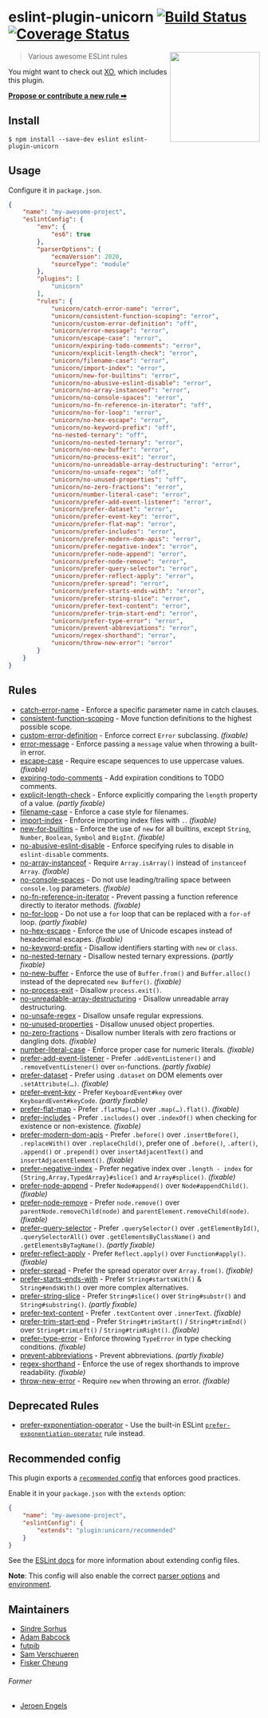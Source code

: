# eslint-plugin-unicorn [![Build Status](https://travis-ci.org/sindresorhus/eslint-plugin-unicorn.svg?branch=master)](https://travis-ci.org/sindresorhus/eslint-plugin-unicorn) [![Coverage Status](https://coveralls.io/repos/github/sindresorhus/eslint-plugin-unicorn/badge.svg?branch=master)](https://coveralls.io/github/sindresorhus/eslint-plugin-unicorn?branch=master)

<img src="https://cloud.githubusercontent.com/assets/170270/18659176/1cc373d0-7f33-11e6-890f-0ba35362ee7e.jpg" width="180" align="right">

> Various awesome ESLint rules

You might want to check out [XO](https://github.com/xojs/xo), which includes this plugin.

[**Propose or contribute a new rule ➡**](.github/contributing.md)


## Install

```console
$ npm install --save-dev eslint eslint-plugin-unicorn
```


## Usage

Configure it in `package.json`.

```json
{
	"name": "my-awesome-project",
	"eslintConfig": {
		"env": {
			"es6": true
		},
		"parserOptions": {
			"ecmaVersion": 2020,
			"sourceType": "module"
		},
		"plugins": [
			"unicorn"
		],
		"rules": {
			"unicorn/catch-error-name": "error",
			"unicorn/consistent-function-scoping": "error",
			"unicorn/custom-error-definition": "off",
			"unicorn/error-message": "error",
			"unicorn/escape-case": "error",
			"unicorn/expiring-todo-comments": "error",
			"unicorn/explicit-length-check": "error",
			"unicorn/filename-case": "error",
			"unicorn/import-index": "error",
			"unicorn/new-for-builtins": "error",
			"unicorn/no-abusive-eslint-disable": "error",
			"unicorn/no-array-instanceof": "error",
			"unicorn/no-console-spaces": "error",
			"unicorn/no-fn-reference-in-iterator": "off",
			"unicorn/no-for-loop": "error",
			"unicorn/no-hex-escape": "error",
			"unicorn/no-keyword-prefix": "off",
			"no-nested-ternary": "off",
			"unicorn/no-nested-ternary": "error",
			"unicorn/no-new-buffer": "error",
			"unicorn/no-process-exit": "error",
			"unicorn/no-unreadable-array-destructuring": "error",
			"unicorn/no-unsafe-regex": "off",
			"unicorn/no-unused-properties": "off",
			"unicorn/no-zero-fractions": "error",
			"unicorn/number-literal-case": "error",
			"unicorn/prefer-add-event-listener": "error",
			"unicorn/prefer-dataset": "error",
			"unicorn/prefer-event-key": "error",
			"unicorn/prefer-flat-map": "error",
			"unicorn/prefer-includes": "error",
			"unicorn/prefer-modern-dom-apis": "error",
			"unicorn/prefer-negative-index": "error",
			"unicorn/prefer-node-append": "error",
			"unicorn/prefer-node-remove": "error",
			"unicorn/prefer-query-selector": "error",
			"unicorn/prefer-reflect-apply": "error",
			"unicorn/prefer-spread": "error",
			"unicorn/prefer-starts-ends-with": "error",
			"unicorn/prefer-string-slice": "error",
			"unicorn/prefer-text-content": "error",
			"unicorn/prefer-trim-start-end": "error",
			"unicorn/prefer-type-error": "error",
			"unicorn/prevent-abbreviations": "error",
			"unicorn/regex-shorthand": "error",
			"unicorn/throw-new-error": "error"
		}
	}
}
```


## Rules

- [catch-error-name](docs/rules/catch-error-name.md) - Enforce a specific parameter name in catch clauses.
- [consistent-function-scoping](docs/rules/consistent-function-scoping.md) - Move function definitions to the highest possible scope.
- [custom-error-definition](docs/rules/custom-error-definition.md) - Enforce correct `Error` subclassing. *(fixable)*
- [error-message](docs/rules/error-message.md) - Enforce passing a `message` value when throwing a built-in error.
- [escape-case](docs/rules/escape-case.md) - Require escape sequences to use uppercase values. *(fixable)*
- [expiring-todo-comments](docs/rules/expiring-todo-comments.md) - Add expiration conditions to TODO comments.
- [explicit-length-check](docs/rules/explicit-length-check.md) - Enforce explicitly comparing the `length` property of a value. *(partly fixable)*
- [filename-case](docs/rules/filename-case.md) - Enforce a case style for filenames.
- [import-index](docs/rules/import-index.md) - Enforce importing index files with `.`. *(fixable)*
- [new-for-builtins](docs/rules/new-for-builtins.md) - Enforce the use of `new` for all builtins, except `String`, `Number`, `Boolean`, `Symbol` and `BigInt`. *(fixable)*
- [no-abusive-eslint-disable](docs/rules/no-abusive-eslint-disable.md) - Enforce specifying rules to disable in `eslint-disable` comments.
- [no-array-instanceof](docs/rules/no-array-instanceof.md) - Require `Array.isArray()` instead of `instanceof Array`. *(fixable)*
- [no-console-spaces](docs/rules/no-console-spaces.md) - Do not use leading/trailing space between `console.log` parameters. *(fixable)*
- [no-fn-reference-in-iterator](docs/rules/no-fn-reference-in-iterator.md) - Prevent passing a function reference directly to iterator methods. *(fixable)*
- [no-for-loop](docs/rules/no-for-loop.md) - Do not use a `for` loop that can be replaced with a `for-of` loop. *(partly fixable)*
- [no-hex-escape](docs/rules/no-hex-escape.md) - Enforce the use of Unicode escapes instead of hexadecimal escapes. *(fixable)*
- [no-keyword-prefix](docs/rules/no-keyword-prefix.md) - Disallow identifiers starting with `new` or `class`.
- [no-nested-ternary](docs/rules/no-nested-ternary.md) - Disallow nested ternary expressions. *(partly fixable)*
- [no-new-buffer](docs/rules/no-new-buffer.md) - Enforce the use of `Buffer.from()` and `Buffer.alloc()` instead of the deprecated `new Buffer()`. *(fixable)*
- [no-process-exit](docs/rules/no-process-exit.md) - Disallow `process.exit()`.
- [no-unreadable-array-destructuring](docs/rules/no-unreadable-array-destructuring.md) - Disallow unreadable array destructuring.
- [no-unsafe-regex](docs/rules/no-unsafe-regex.md) - Disallow unsafe regular expressions.
- [no-unused-properties](docs/rules/no-unused-properties.md) - Disallow unused object properties.
- [no-zero-fractions](docs/rules/no-zero-fractions.md) - Disallow number literals with zero fractions or dangling dots. *(fixable)*
- [number-literal-case](docs/rules/number-literal-case.md) - Enforce proper case for numeric literals. *(fixable)*
- [prefer-add-event-listener](docs/rules/prefer-add-event-listener.md) - Prefer `.addEventListener()` and `.removeEventListener()` over `on`-functions. *(partly fixable)*
- [prefer-dataset](docs/rules/prefer-dataset.md) - Prefer using `.dataset` on DOM elements over `.setAttribute(…)`. *(fixable)*
- [prefer-event-key](docs/rules/prefer-event-key.md) - Prefer `KeyboardEvent#key` over `KeyboardEvent#keyCode`. *(partly fixable)*
- [prefer-flat-map](docs/rules/prefer-flat-map.md) - Prefer `.flatMap(…)` over `.map(…).flat()`. *(fixable)*
- [prefer-includes](docs/rules/prefer-includes.md) - Prefer `.includes()` over `.indexOf()` when checking for existence or non-existence. *(fixable)*
- [prefer-modern-dom-apis](docs/rules/prefer-modern-dom-apis.md) - Prefer `.before()` over `.insertBefore()`, `.replaceWith()` over `.replaceChild()`, prefer one of `.before()`, `.after()`, `.append()` or `.prepend()` over `insertAdjacentText()` and `insertAdjacentElement()`. *(fixable)*
- [prefer-negative-index](docs/rules/prefer-negative-index.md) - Prefer negative index over `.length - index` for `{String,Array,TypedArray}#slice()` and `Array#splice()`. *(fixable)*
- [prefer-node-append](docs/rules/prefer-node-append.md) - Prefer `Node#append()` over `Node#appendChild()`. *(fixable)*
- [prefer-node-remove](docs/rules/prefer-node-remove.md) - Prefer `node.remove()` over `parentNode.removeChild(node)` and `parentElement.removeChild(node)`. *(fixable)*
- [prefer-query-selector](docs/rules/prefer-query-selector.md) - Prefer `.querySelector()` over `.getElementById()`, `.querySelectorAll()` over `.getElementsByClassName()` and `.getElementsByTagName()`. *(partly fixable)*
- [prefer-reflect-apply](docs/rules/prefer-reflect-apply.md) - Prefer `Reflect.apply()` over `Function#apply()`. *(fixable)*
- [prefer-spread](docs/rules/prefer-spread.md) - Prefer the spread operator over `Array.from()`. *(fixable)*
- [prefer-starts-ends-with](docs/rules/prefer-starts-ends-with.md) - Prefer `String#startsWith()` & `String#endsWith()` over more complex alternatives.
- [prefer-string-slice](docs/rules/prefer-string-slice.md) - Prefer `String#slice()` over `String#substr()` and `String#substring()`. *(partly fixable)*
- [prefer-text-content](docs/rules/prefer-text-content.md) - Prefer `.textContent` over `.innerText`. *(fixable)*
- [prefer-trim-start-end](docs/rules/prefer-trim-start-end.md) - Prefer `String#trimStart()` / `String#trimEnd()` over `String#trimLeft()` / `String#trimRight()`. *(fixable)*
- [prefer-type-error](docs/rules/prefer-type-error.md) - Enforce throwing `TypeError` in type checking conditions. *(fixable)*
- [prevent-abbreviations](docs/rules/prevent-abbreviations.md) - Prevent abbreviations. *(partly fixable)*
- [regex-shorthand](docs/rules/regex-shorthand.md) - Enforce the use of regex shorthands to improve readability. *(fixable)*
- [throw-new-error](docs/rules/throw-new-error.md) - Require `new` when throwing an error. *(fixable)*

## Deprecated Rules

- [prefer-exponentiation-operator](docs/rules/prefer-exponentiation-operator.md) - Use the built-in ESLint [`prefer-exponentiation-operator`](https://eslint.org/docs/rules/prefer-exponentiation-operator) rule instead.

## Recommended config

This plugin exports a [`recommended` config](index.js) that enforces good practices.

Enable it in your `package.json` with the `extends` option:

```json
{
	"name": "my-awesome-project",
	"eslintConfig": {
		"extends": "plugin:unicorn/recommended"
	}
}
```

See the [ESLint docs](http://eslint.org/docs/user-guide/configuring#extending-configuration-files) for more information about extending config files.

**Note**: This config will also enable the correct [parser options](http://eslint.org/docs/user-guide/configuring#specifying-parser-options) and [environment](http://eslint.org/docs/user-guide/configuring#specifying-environments).


## Maintainers

- [Sindre Sorhus](https://github.com/sindresorhus)
- [Adam Babcock](https://github.com/MrHen)
- [futpib](https://github.com/futpib)
- [Sam Verschueren](https://github.com/SamVerschueren)
- [Fisker Cheung](https://github.com/fisker)

###### Former

- [Jeroen Engels](https://github.com/jfmengels)
